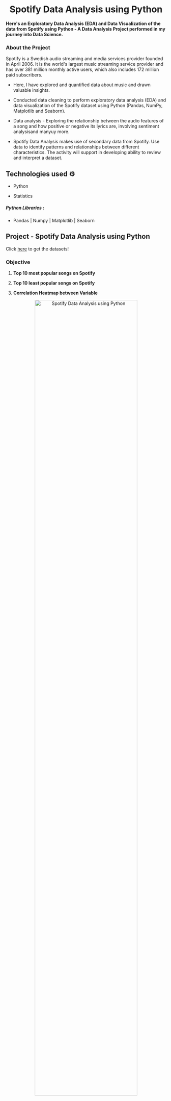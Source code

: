 <h1 align="center"> Spotify Data Analysis using Python </h1>

**Here's an Exploratory Data Analysis (EDA) and Data Visualization of the data from Spotify using Python - A Data Analysis Project performed in my journey into Data Science.**

### About the Project

Spotify is a Swedish audio streaming and media services provider founded in April 2006. It is the world's largest music streaming service provider and has over 381 million monthly active users, which also includes 172 million paid subscribers.

- Here, l have explored and quantified data about music and drawn valuable insights.

- Conducted data cleaning to perform exploratory data analysis (EDA) and data visualization of the Spotify dataset using Python (Pandas, NumPy, Matplotlib and Seaborn).

- Data analysis - Exploring the relationship between the audio features of a song and how positive or negative its lyrics are, involving sentiment analysisand manyuy more.

- Spotify Data Analysis makes use of secondary data from Spotify. Use data to identify patterns and relationships between different characteristics. The activity will support in developing ability to review and interpret a dataset.
 
## Technologies used ⚙️

* Python

* Statistics

##### Python Libraries : 
* Pandas | Numpy |  Matplotlib |  Seaborn

## Project - Spotify Data Analysis using Python

Click <a href="https://drive.google.com/drive/folders/1qnPaY_WDTimPJHvdeJZd6EnADQRtt4dH?usp=sharing">here</a> to get the datasets!

### Objective
 
1. **Top 10 most popular songs on Spotify**

2. **Top 10 least popular songs on Spotify**
 
3. **Correlation Heatmap between Variable**
  <p align="center">  <img src="https://github.com/iM7d4/SpotifyAnalysisUsingPython/blob/main/plots/output3.png" alt="Spotify Data Analysis using Python" width="80%" height="80%"/> </a> </p>
 
4. **Regression plot - Correlation between Loudness and Energy**
  <p align="center"> <img src="https://github.com/iM7d4/SpotifyAnalysisUsingPython/blob/main/plots/output4.png" alt="Spotify Data Analysis using Python" width="80%" height="80%"/> </a> </p>
 
5. **Regression plot - Correlation between Popularity and Acousticness**
 <p align="center"> <img src="https://github.com/iM7d4/SpotifyAnalysisUsingPython/blob/main/plots/output5.png" alt="Spotify Data Analysis using Python" width="80%" height="80%"/> </a> </p>
 
6. **Distibution plot - Visualize total number of songs on Spotify since 1992**
 <p align="center"> <img src="https://github.com/iM7d4/SpotifyAnalysisUsingPython/blob/main/plots/output6.png" alt="Spotify Data Analysis using Python" width="80%" height="80%"/> </a> </p>
 
7. **Change in Duration of songs wrt Years**
 <p align="center"> <img src="https://github.com/iM7d4/SpotifyAnalysisUsingPython/blob/main/plots/output7.png" alt="Spotify Data Analysis using Python" width="80%" height="80%"/> </a> </p>
 
8. **Duration of songs in different Genres**
 <p align="center"> <img src="https://github.com/iM7d4/SpotifyAnalysisUsingPython/blob/main/plots/8.png" width="80%" height="80%"/> </a> </p>
 
9. **Top 5 Genres by Popularity**
 <p align="center"> <img src="https://github.com/iM7d4/SpotifyAnalysisUsingPython/blob/main/plots/9.png" width="80%" height="80%"/> </a> </p>
 
